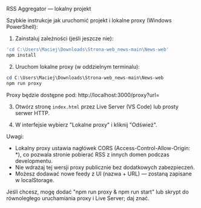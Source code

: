 RSS Aggregator — lokalny projekt

Szybkie instrukcje jak uruchomić projekt i lokalne proxy (Windows PowerShell):

1. Zainstaluj zależności (jeśli jeszcze nie):

```powershell
'cd C:\Users\Maciej\Downloads\Strona-web_news-main\News-web'
npm install
```

2. Uruchom lokalne proxy (w oddzielnym terminalu):

```powershell
cd C:\Users\Maciej\Downloads\Strona-web_news-main\News-web
npm run proxy
```

Proxy będzie dostępne pod: http://localhost:3000/proxy?url=

3. Otwórz stronę `index.html` przez Live Server (VS Code) lub prosty serwer HTTP.

4. W interfejsie wybierz "Lokalne proxy" i kliknij "Odśwież".

Uwagi:
- Lokalny proxy ustawia nagłówek CORS (Access-Control-Allow-Origin: *), co pozwala stronie pobierać RSS z innych domen podczas developmentu.
- Nie wdrażaj tej wersji proxy publicznie bez dodatkowych zabezpieczeń.
- Możesz dodawać nowe feedy z UI (nazwa + URL) — zostaną zapisane w localStorage.

Jeśli chcesz, mogę dodać "npm run proxy & npm run start" lub skrypt do równoległego uruchamiania proxy i Live Server; daj znać.
